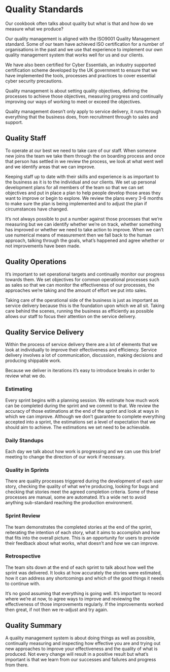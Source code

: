 # Quality Standards

Our cookbook often talks about quality but what is that and how do we measure what we produce?

Our quality management is aligned with the ISO9001 Quality Management standard. Some of our team have achieved ISO certification for a number of organisations in the past and we use that experience to implement our own quality management system that works well for us and our clients.

We have also been certified for Cyber Essentials, an industry supported certification scheme developed by the UK government to ensure that we have implemented the tools, processes and practices to cover essential cyber security precautions. 

Quality management is about setting quality objectives, defining the processes to achieve those objectives, measuring progress and continually improving our ways of working to meet or exceed the objectives.

Quality management doesn’t only apply to service delivery, it runs through everything that the business does, from recruitment through to sales and support.

## Quality Staff

To operate at our best we need to take care of our staff. When someone new joins the team we take them through the on boarding process and once that person has settled in we review the process, we look at what went well and we identify areas that we can improve.

Keeping staff up to date with their skills and experience is as important to the business as it is to the individual and our clients. We set up personal development plans for all members of the team so that we can set objectives and put in place a plan to help people develop those areas they want to improve or begin to explore. We review the plans every 3-6 months to make sure the plan is being implemented and to adjust the plan if circumstances have changed.

It’s not always possible to put a number against those processes that we’re measuring but we can identify whether we’re on track, whether something has improved or whether we need to take action to improve. When we can’t use numerical means of measurement then we fall back to the human approach, talking through the goals, what’s happened and agree whether or not improvements have been made.

## Quality Operations

It’s important to set operational targets and continually monitor our progress towards them. We set objectives for common operational processes such as sales so that we can monitor the effectiveness of our processes, the approaches we’re taking and the amount of effort we put into sales.

Taking care of the operational side of the business is just as important as service delivery because this is the foundation upon which we all sit. Taking care behind the scenes, running the business as efficiently as possible allows our staff to focus their attention on the service delivery.

## Quality Service Delivery

Within the process of service delivery there are a lot of elements that we look at individually to improve their effectiveness and efficiency. Service delivery involves a lot of communication, discussion, making decisions and producing shippable work.

Because we deliver in iterations it’s easy to introduce breaks in order to review what we do.

### Estimating

Every sprint begins with a planning session. We estimate how much work can be completed during the sprint and we commit to that. We review the accuracy of those estimations at the end of the sprint and look at ways in which we can improve. Although we don’t guarantee to complete everything accepted into a sprint, the estimations set a level of expectation that we should aim to achieve. The estimations we set need to be achievable.

### Daily Standups

Each day we talk about how work is progressing and we can use this brief meeting to change the direction of our work if necessary.

### Quality in Sprints

There are quality processes triggered during the development of each user story, checking the quality of what we’re producing, looking for bugs and checking that stories meet the agreed completion criteria. Some of these processes are manual, some are automated. It’s a wide net to avoid anything sub-standard reaching the production environment.

### Sprint Review

The team demonstrates the completed stories at the end of the sprint, reiterating the intention of each story, what it aims to accomplish and how that fits into the overall picture. This is an opportunity for users to provide their feedback about what works, what doesn’t and how we can improve.

### Retrospective

The team sits down at the end of each sprint to talk about how well the sprint was delivered. It looks at how accurately the stories were estimated, how it can address any shortcomings and which of the good things it needs to continue with.

It’s no good assuming that everything is going well. It’s important to record where we’re at now, to agree ways to improve and reviewing the effectiveness of those improvements regularly. If the improvements worked then great, if not then we re-adjust and try again.

## Quality Summary

A quality management system is about doing things as well as possible, continually measuring and inspecting how effective you are and trying out new approaches to improve your effectiveness and the quality of what is produced. Not every change will result in a positive result but what’s important is that we learn from our successes and failures and progress from there.